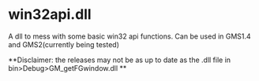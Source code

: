 # win32api.dll
 A dll to mess with some basic win32 api functions. Can be used in GMS1.4 and GMS2(currently being tested)

**Disclaimer: the releases may not be as up to date as the .dll file in bin>Debug>GM_getFGwindow.dll **
